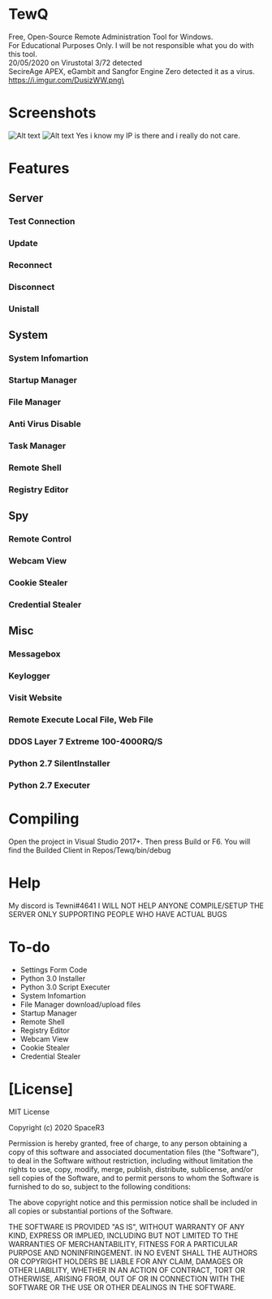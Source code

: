 # TewQ
Free, Open-Source Remote Administration Tool for Windows.\
For Educational Purposes Only. I will be not responsible what you do with this tool.\
20/05/2020 on Virustotal 3/72 detected \
SecireAge APEX, eGambit and Sangfor Engine Zero detected it as a virus.\
https://i.imgur.com/DusizWW.png\

# Screenshots
![Alt text](https://i.imgur.com/5wRiUYz.png "Screenshots")
![Alt text](https://i.imgur.com/vJ9g09t.png "Screenshots")
Yes i know my IP is there and i really do not care.
# Features

## Server
### Test Connection
### Update
### Reconnect
### Disconnect
### Unistall

## System
### System Infomartion
### Startup Manager
### File Manager
### Anti Virus Disable
### Task Manager
### Remote Shell
### Registry Editor

## Spy
### Remote Control
### Webcam View
### Cookie Stealer
### Credential Stealer

## Misc
### Messagebox
### Keylogger
### Visit Website
### Remote Execute Local File, Web File
### DDOS Layer 7 Extreme 100-4000RQ/S
### Python 2.7 SilentInstaller
### Python 2.7 Executer


# Compiling
Open the project in Visual Studio 2017+. Then press Build or F6.
You will find the Builded Client in Repos/Tewq/bin/debug



# Help
My discord is Tewni#4641
I WILL NOT HELP ANYONE COMPILE/SETUP THE SERVER
ONLY SUPPORTING PEOPLE WHO HAVE ACTUAL BUGS

# To-do
* Settings Form Code
* Python 3.0 Installer
* Python 3.0 Script Executer
* System Infomartion
* File Manager download/upload files
* Startup Manager
* Remote Shell
* Registry Editor
* Webcam View
* Cookie Stealer
* Credential Stealer

# [License]
  
MIT License

Copyright (c) 2020 SpaceR3

Permission is hereby granted, free of charge, to any person obtaining a copy
of this software and associated documentation files (the "Software"), to deal
in the Software without restriction, including without limitation the rights
to use, copy, modify, merge, publish, distribute, sublicense, and/or sell
copies of the Software, and to permit persons to whom the Software is
furnished to do so, subject to the following conditions:

The above copyright notice and this permission notice shall be included in all
copies or substantial portions of the Software.

THE SOFTWARE IS PROVIDED "AS IS", WITHOUT WARRANTY OF ANY KIND, EXPRESS OR
IMPLIED, INCLUDING BUT NOT LIMITED TO THE WARRANTIES OF MERCHANTABILITY,
FITNESS FOR A PARTICULAR PURPOSE AND NONINFRINGEMENT. IN NO EVENT SHALL THE
AUTHORS OR COPYRIGHT HOLDERS BE LIABLE FOR ANY CLAIM, DAMAGES OR OTHER
LIABILITY, WHETHER IN AN ACTION OF CONTRACT, TORT OR OTHERWISE, ARISING FROM,
OUT OF OR IN CONNECTION WITH THE SOFTWARE OR THE USE OR OTHER DEALINGS IN THE
SOFTWARE.
